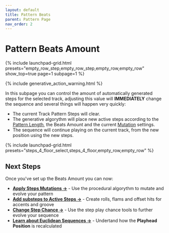 ```yaml
---
layout: default
title: Pattern Beats
parent: Pattern Page
nav_order: 2
---
```

# Pattern Beats Amount

{% include launchpad-grid.html presets="empty_row_step,empty_row_step,empty_row,empty_row" show_top=true page=1 subpage=1 %}

{% include generative_action_warning.html %}

In this subpage you can control the amount of automatically generated steps for the selected track, adjusting this value will **IMMEDIATELY** change the sequence and several things will happen very quickly:

- The current Track Pattern Steps will clear.
- The generative algorythm will place new active steps according to the [Pattern Length](pattern-length.html), the Beats Amount and the current [Mutation](pattern-mutations.html) settings.
- The sequence will continue playing on the current track, from the new position using the new steps.

{% include launchpad-grid.html presets="steps_4_floor_select,steps_4_floor,empty_row,empty_row" %}

## Next Steps

Once you've set up the Beats Amount you can now:

- **[Apply Steps Mutations →](pattern-mutations.html)** - Use the procedural algorythm to mutate and evolve your pattern
- **[Add substeps to Active Steps →](pattern-substeps.html)** - Create rolls, flams and offset hits for accents and groove
- **[Change Step Chance →](pattern-chance.html)** - Use the step play chance tools to further evolve your sequence
- **[Learn about **Euclidean Sequences** →](../advance/euclidean.html)** - Undertand how the **Playhead Position** is recalculated

